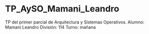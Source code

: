 # TP_AySO_Mamani_Leandro
TP del primer parcial de Arquitectura y Sistemas Operativos.
Alumno: Mamani Leandro
División: 114
Turno: mañana

